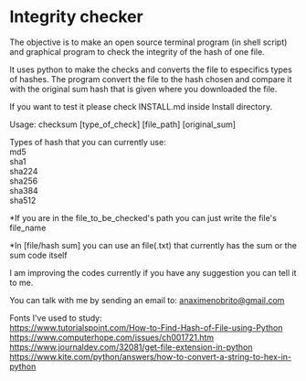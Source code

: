 # Integrity checker

The objective is to make an open source terminal program (in shell script) and graphical program to check the integrity of the hash
of one file.

It uses python to make the checks and converts the file to especifics types of hashes. The program convert the file
to the hash chosen and compare it with the original sum hash that is given where you downloaded the file.

If you want to test it please check INSTALL.md inside Install directory.

Usage:
  checksum [type_of_check] [file_path]  [original_sum]

Types of hash that you can currently use: <br>
  md5<br>
  sha1<br>
  sha224<br>
  sha256<br>
  sha384<br>
  sha512<br>

*If you are in the file_to_be_checked's path you can just write the file's file_name

*In [file/hash sum] you can use an file(.txt) that currently has the sum or the sum code itself

I am improving the codes currently if you have any suggestion you can tell it to me.

You can talk with me by sending an email to: anaximenobrito@gmail.com

Fonts I've used to study: <br>
  https://www.tutorialspoint.com/How-to-Find-Hash-of-File-using-Python <br>
  https://www.computerhope.com/issues/ch001721.htm <br>
  https://www.journaldev.com/32081/get-file-extension-in-python <br>
  https://www.kite.com/python/answers/how-to-convert-a-string-to-hex-in-python <br>
